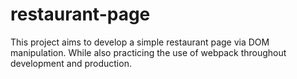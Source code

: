 # restaurant-page

This project aims to develop a simple restaurant page via DOM manipulation. While also practicing the use of webpack throughout development and production.